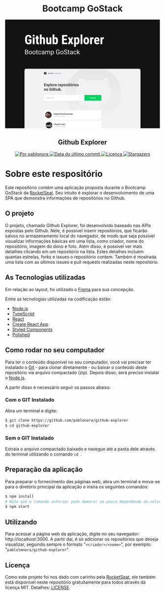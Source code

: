 <h1 align="center">
  Bootcamp GoStack
</h1>

<p align="center">
  <img alt="Imagem demonstrativa" title="Ecoleta" src="github-explorer.png" width="600px" />
</p>

<h2 align="center">Github Explorer</h2>

<p align="center">
  <a href="https://www.linkedin.com/in/pablonora/">
    <img alt="Por pablonora" src="https://img.shields.io/badge/Feito%20por-Pablo%20Nora-blue">
  </a>

  <a href="https://github.com/pablonora/nlw-01/commits/master">
    <img alt="Data do último commit" src="https://img.shields.io/github/last-commit/pablonora/github-explorer">
  </a>

  <a href="https://github.com/pablonora/nlw-01/blob/master/LICENSE">
    <img alt="Licença" src="https://img.shields.io/badge/license-MIT-brightgreen">
  </a>

  <a href="https://github.com/pablonora/github-explorer/stargazers">
    <img alt="Stargazers" src="https://img.shields.io/github/stars/pablonora/github-explorer?style=social">
  </a>
</p>

# Sobre este respositório

Este repositório contém uma aplicação proposta durante o Bootcamp GoStack da [RocketSeat](https://rocketseat.com.br/). Seu intuito é explorar o desenvolvimento de uma SPA que demonstra informações de repositórios no Github.

## O projeto

O projeto, chamado Github Explorer, foi desenvolvido baseado nas APIs expostas pelo Github. Nele, é possível inserir repositórios, que ficarão salvos no armazenamento local do navegador, de modo que seja possível visualizar informações básicas em uma lista, como criador, nome do repositório, imagem do dono e foto. Além disso, é possível ver mais detalhes clicando em um repositório na lista. Estes detalhes incluem quantas estrelas, forks e issues o repositório contem. Também é mostrada uma lista com as últimos issues e pull requests realizadas neste repositório.

## As Tecnologias utilizadas

Em relação ao layout, foi utilizado o [Figma](https://www.figma.com/file/1SxgOMojOB2zYT0Mdk28lB/) para sua concepção.

Entre as tecnologias utilizadas na codificação estão:

- [Node.js][nodejs]
- [TypeScript][typescript]
- [React][react-js]
- [Create React App][create-react-app]
- [Styled Components][styled-components]
- [Polished][polished]

## Como rodar no seu computador

Para ter o conteúdo disponível no seu computador, você vai precisar ter instalado o [Git](https://git-scm.com) - para clonar diretamente - ou baixar o conteúdo deste repositório via arquivo compactado (zip). Depois disso, será preciso instalar o [Node.js][nodejs].

A partir disso é necessário seguir os passos abaixo:

### Com o GIT Instalado

Abra um terminal e digite:

```bash
$ git clone https://github.com/pablonora/github-explorer
$ cd github-explorer
```

### Sem o GIT Instalado

Extraia o arquivo compactado baixado e navegue até a pasta dele através do terminal utilizando o comando `cd `.

## Preparação da aplicação

Para preparar o fornecimento das páginas web, abra um terminal e mova-se para o diretório principal da aplicação e insira os seguintes comandos:

```bash
$ npm install
# Note que o comando anterior pode demorar um pouco dependendo da velocidade da sua conexão com à internet
$ npm start
```

## Utilizando

Para acessar a página web da aplicação, digite no seu navegador: http://localhost:3000. A partir daí, é só adicionar os repositórios que deseja visualizar, seguindo sempre o formato "`<criador>/<nome>`", por exemplo: "`pablolmnora/github-explorer`".

## Licença

Como este projeto foi nos dado com carinho pela [RocketSeat](https://rocketseat.com.br/), ele também está disponível neste repositório gratuitamente para todos através da licença MIT. Detalhes: [LICENSE](https://github.com/pablonora/github-explorer/blob/master/LICENSE).


[nodejs]: https://nodejs.org/
[typescript]: https://www.typescriptlang.org/
[react-js]: https://reactjs.org
[create-react-app]: https://create-react-app.dev/
[styled-components]: https://styled-components.com/
[polished]: https://polished.js.org/
